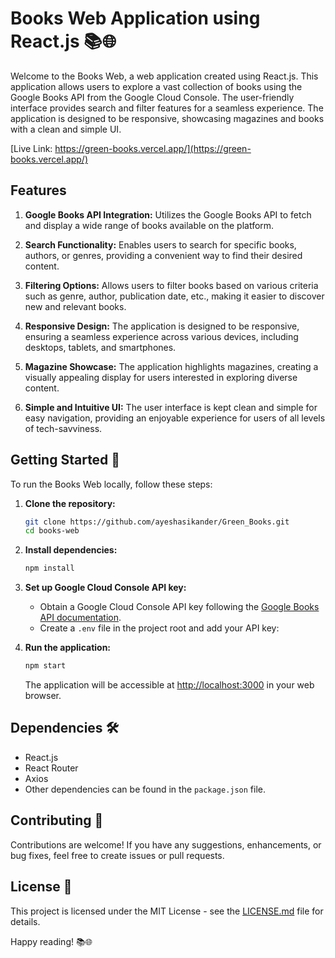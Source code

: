 # Books Web Application using React.js 📚🌐

Welcome to the Books Web, a web application created using React.js. This application allows users to explore a vast collection of books using the Google Books API from the Google Cloud Console. The user-friendly interface provides search and filter features for a seamless experience. The application is designed to be responsive, showcasing magazines and books with a clean and simple UI.

[Live Link: https://green-books.vercel.app/](https://green-books.vercel.app/)
## Features

1. **Google Books API Integration:** Utilizes the Google Books API to fetch and display a wide range of books available on the platform.

2. **Search Functionality:** Enables users to search for specific books, authors, or genres, providing a convenient way to find their desired content.

3. **Filtering Options:** Allows users to filter books based on various criteria such as genre, author, publication date, etc., making it easier to discover new and relevant books.

4. **Responsive Design:** The application is designed to be responsive, ensuring a seamless experience across various devices, including desktops, tablets, and smartphones.

5. **Magazine Showcase:** The application highlights magazines, creating a visually appealing display for users interested in exploring diverse content.

6. **Simple and Intuitive UI:** The user interface is kept clean and simple for easy navigation, providing an enjoyable experience for users of all levels of tech-savviness.

## Getting Started 🚀

To run the Books Web locally, follow these steps:

1. **Clone the repository:**

   ```bash
   git clone https://github.com/ayeshasikander/Green_Books.git
   cd books-web
   ```

2. **Install dependencies:**

   ```bash
   npm install
   ```

3. **Set up Google Cloud Console API key:**

   - Obtain a Google Cloud Console API key following the [Google Books API documentation](https://developers.google.com/books/docs/v1/using#APIKey).
   - Create a `.env` file in the project root and add your API key:

  
4. **Run the application:**

   ```bash
   npm start
   ```

   The application will be accessible at [http://localhost:3000](http://localhost:3000) in your web browser.

## Dependencies 🛠️

- React.js
- React Router
- Axios
- Other dependencies can be found in the `package.json` file.

## Contributing 🤝

Contributions are welcome! If you have any suggestions, enhancements, or bug fixes, feel free to create issues or pull requests.

## License 📝

This project is licensed under the MIT License - see the [LICENSE.md](LICENSE.md) file for details.

Happy reading! 📚🌐